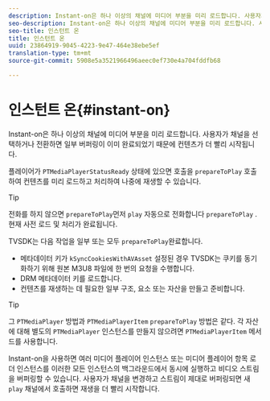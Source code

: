 ```yaml
---
description: Instant-on은 하나 이상의 채널에 미디어 부분을 미리 로드합니다. 사용자가 채널을 선택하거나 전환하면 일부 버퍼링이 이미 완료되었기 때문에 컨텐츠가 더 빨리 시작됩니다.
seo-description: Instant-on은 하나 이상의 채널에 미디어 부분을 미리 로드합니다. 사용자가 채널을 선택하거나 전환하면 일부 버퍼링이 이미 완료되었기 때문에 컨텐츠가 더 빨리 시작됩니다.
seo-title: 인스턴트 온
title: 인스턴트 온
uuid: 23864919-9045-4223-9e47-464e38ebe5ef
translation-type: tm+mt
source-git-commit: 5908e5a3521966496aeec0ef730e4a704fddfb68

---
```



# 인스턴트 온{#instant-on}

Instant-on은 하나 이상의 채널에 미디어 부분을 미리 로드합니다. 사용자가 채널을 선택하거나 전환하면 일부 버퍼링이 이미 완료되었기 때문에 컨텐츠가 더 빨리 시작됩니다.

플레이어가 `PTMediaPlayerStatusReady` 상태에 있으면 호출을 `prepareToPlay` 호출하여 컨텐츠를 미리 로드하고 처리하여 나중에 재생할 수 있습니다.

>[!TIP]
>
>전화를 하지 않으면 `prepareToPlay`먼저 `play` 자동으로 전화합니다 `prepareToPlay` . 현재 사전 로드 및 처리가 완료됩니다.

TVSDK는 다음 작업을 일부 또는 모두 `prepareToPlay`완료합니다.

* 메타데이터 키가 `kSyncCookiesWithAVAsset` 설정된 경우 TVSDK는 쿠키를 동기화하기 위해 원본 M3U8 파일에 한 번의 요청을 수행합니다.
* DRM 메타데이터 키를 로드합니다.
* 컨텐츠를 재생하는 데 필요한 일부 구조, 요소 또는 자산을 만들고 준비합니다.

>[!TIP]
>
>그 `PTMediaPlayer` 방법과 `PTMediaPlayerItem` `prepareToPlay` 방법은 같다. 각 자산에 대해 별도의 `PTMediaPlayer` 인스턴스를 만들지 않으려면 `PTMediaPlayerItem` 메서드를 사용합니다.

Instant-on을 사용하면 여러 미디어 플레이어 인스턴스 또는 미디어 플레이어 항목 로더 인스턴스를 이러한 모든 인스턴스의 백그라운드에서 동시에 실행하고 비디오 스트림을 버퍼링할 수 있습니다. 사용자가 채널을 변경하고 스트림이 제대로 버퍼링되면 새 `play` 채널에서 호출하면 재생을 더 빨리 시작합니다.

